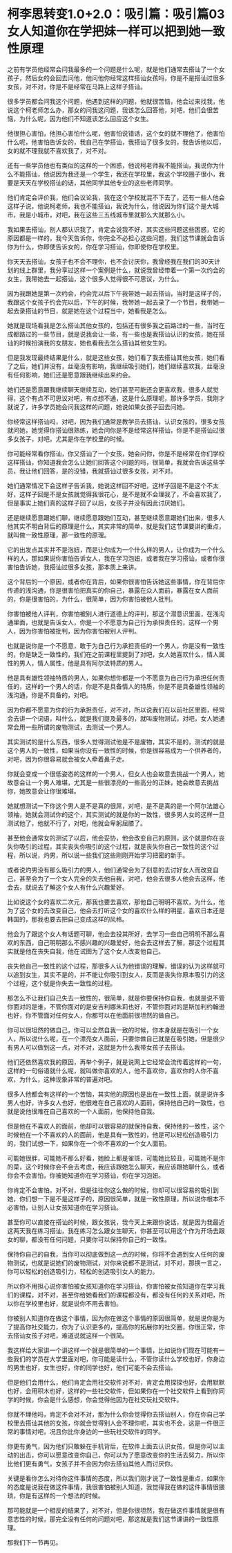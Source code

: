 # 柯李思转变1.0+2.0：吸引篇：吸引篇03女人知道你在学把妹一样可以把到她一致性原理

之前有学员他经常会问我最多的一个问题是什么呢，就是他们通常去搭讪了一个女孩子，然后女的会回去问他，他问他你经常这样搭讪女孩吗，你是不是搭讪过很多女孩，对不对，你是不是经常在马路上这样子搭讪。

很多学员都会问我这个问题，他遇到这样的问题，他就很苦恼，他会过来找我，他说这个柯老师怎么办，那女的问我这问题，我该怎么回答他，对吧，他们会很苦恼，为什么呢，因为他们不知道该怎么回应这个女生。

他很担心害怕，他担心害怕什么呢，他害怕说错话，这个女的就不理他了，他害怕什么呢，他害怕告诉女的，我自己在学搭讪，我搭讪了很多女的，我告诉他以后，女的就不理我就不喜欢我了，对不对。

还有一些学员他也有类似的这样的一个困惑，他说柯老师我不能搭讪，我说你为什么不能搭讪，他说因为我还是一个学生，我还在学校里，我这个学校圈子很小，我要是天天在学校搭讪的话，其他同学其他专业的这些老师同学。

他们肯定会评价我，他们会议论我，我在这个学校就混不下去了，还有一些人他会这样子说，他说柯老师，我也不能搭讪，我说为什么，他说因为你们这个是大城市，我是小城市，对吧，我在这些三五线城市里就那么大就那么小。

我如果去搭讪，别人都认识我了，肯定会说我不好，其实这些问题这些困惑，它的原因都是一样的，我今天告诉你，你完全不必担心这些问题，我们这节课就会告诉你为什么，你即使告诉女的，你在学习搭讪，你即使你在学校里。

你天天去搭讪，女孩子也不会不理你，也不会讨厌你，我曾经我在我们的30天计划的线上群里，我分享过这样一个案例是什么，就说我曾经带着一个第一次约会的女生，我带她去一起搭讪，这个很多人觉得很不可思议，为什么。

因为我跟她是第一次约会，约会完以后下午我带她一起去搭讪，当时是这样子的，我跟这个女孩子约会完以后，下午的时候，我带她一起去录了一个节目，我带她一起去录搭讪的节目，就是她在这个过程当中，她看我是怎么。

她就是现场看我是怎么搭讪其他女孩的，包括还有很多我之前路过的一些，当时在成都路过的一些节目，就是说我会让一些，有一些也是我搭讪认识的女孩，她在搭讪的时候扮演我的女朋友，她也看我去怎么搭讪其他女生的。

但是我发现最终结果是什么，就是这些女孩，她们看了我去搭讪其他女孩，她们看了之后，她们并没有，丝毫没有影响，我继续吸引她们，她们继续喜欢我，丝毫没有任何影响，她们还是愿意跟我继续出来约会。

她们还是愿意跟我继续聊天继续互动，她们甚至可能还会更喜欢我，很多人就觉得，这个有点不可思议对吧，有点想不通，这是什么原理呢，那许多学员，我刚才就说了，许多学员她会问我这样的问题，她说如果女孩子回去问她。

你经常这样搭讪吗，对吧，因为我们通常是教学员去搭讪，认识女孩的，很多女孩就问她，她觉得你搭讪很熟练，她会问你是不是经常这样搭讪，你是不是搭讪过很多女孩子，对吧，尤其是你在学校里的时候。

你可能经常看你搭讪，你又搭讪了一个女孩，她会问你，你是不是经常在你们学校这样搭讪，你知道我会怎么让她们回答这个问题的吗，很简单，我就会告诉这些学员，我让他们回答，是的没错，我就搭讪过很多女孩，对不对。

她们通常情况下会这样子告诉我，她说这样回不好吧，这样子回是不是这个不太好，这样子回是不是女孩就觉得我很花心，是不是就不会理我了，不会喜欢我了，但是事实上她们真的这样子回了以后，女孩子并没有因此讨厌她们。

还是继续愿意跟她们聊，继续愿意跟她们互动，甚至继续愿意跟她们出来，很多人他其实不明白背后的原理是什么，其实非常的简单，就是我们这节课要讲的重点，就叫做一致性原理，那一致性的原理。

它的出发点其实并不是泡妞，而是让你成为一个什么样的男人，让你成为一个什么样的人，那如果说你害怕告诉女人，我在学习泡妞，或者我在学习搭讪，或者你很害怕告诉她，我搭讪过很多女孩，那本质上来讲。

这个背后的一个原因，或者你在背后，如果你很害怕告诉她这些事情，你在背后你传递的浅沟通，你是很害怕把真实的你自己，暴露在众人面前，暴露在女人面前的，你是很害怕的，为什么，很简单，因为你害怕被他人批判。

你害怕被他人评判，你害怕被别人进行道德上的评判，那这个潜意识里面，在浅沟通里面，也就是告诉女人，你是一个不愿意为自己行为承担责任的，这样一个男人，因为你害怕被批判，因为你害怕被别人评判。

也就是说你是一个不愿意，敢于为自己行为承担责任的一个男人，你是没有一致性的，你是缺乏一致性的，我们在之前课程里提到了对吧，女人她喜欢什么，情人属性的男人，情人属性，他是具有阿尔法特质的男人。

他是具有雄性领袖特质的男人，如果你想你都是一个不愿意为自己行为承担任何责任的，这样的一个男人的话，你是不是具备情人的特质，你是不是具备雄性领袖的浅沟通，你是不具备的，对吧。

因为你都不愿意为你的行为承担责任，对不对，所以说我们在以前社区里面，经常会去讲一个词语，叫什么，就是我们提及最多的，就叫废物测试，对吧，女人她通常会用一些所谓的废物测试，去测试一个男人。

其实测试的是什么东西，很多人觉得测试他是不是废物，其实不是的，测试的就是这个男人的一致性，如果当你没有一致性的时候，你是很容易成为一个供养者的，对吧，因为你很容易就会被女人牵着鼻子走。

你就会变成一个很低姿态的这样的一个男人，但女人也会故意去挑战一个男人，她故意会让一个男人难堪，尤其是一些很漂亮的一些高分的正妹，她会故意去挑战你，她故意会让你很难堪。

她就想测试一下你这个男人是不是真的很屌，对吧，是不是真的是一个阿尔法雄心领袖，她就会测试你的这个，其实测试的就是你的一致性，很多男人女的这样一旦测试他了，他就不行了，对吧，他就会卑躬屈膝了。

甚至他会通常女的测试了以后，他会妥协，他会改变自己的原则，这个就是你在丧失你吸引的过程，其实丧失你吸引的这个过程，就是丧失你自己一致性的这个过程，所以说，灼男，所以说一些我们这些刚刚开始学习把密的新手。

或者说灼男没有那么吸引力的男人，他们通常会为了刻意的去讨好女人而改变自己，甚至会为了一个女人完全的失去他自我，对吧，他会去很多人他会去这样，他会去，就说去了解这个女人有什么兴趣爱好。

比如说这个女的喜欢二次元，那我也要去喜欢，那他自己明明不喜欢，为什么，他为了这个女的去改变自己，他会去打听这个女的喜欢什么样的明星，喜欢日本还是韩国的，那我也要去把自己变成这样的风格。

他会为了跟这个女人有话题可聊，他会去投其所好，去学习一些自己明明不那么喜欢的东西，自己明明那么不感兴趣的兴趣爱好，他会去这样去了解，那这个过程其实就是他在丧失自我，他在试图为了这个女人改变他自己。

丧失他自己一致性的这个过程，那很多人认为他错误的理解，错误的认为这样就可以追到女生，其实不是的，并不能让你吸引到女人，反而是丧失你原本吸引力的这个过程，这个就是你失去一致性的过程。

那怎么不让我们自己失去一致性的，很简单，就是你要保持你自我，也就是说不管你面对的是谁，不管你面对的是安吉利娜朱莉也好，不管你面对的是斯加利约翰逊也好，你不管面对任何女人，你都可以在他面前很坦然的做自己。

你可以很坦然的做自己，你可以全然自我一致的时候，你本身就是在吸引一个女人，所以说什么呢，在一个漂亮女人面前，只要你做自己就是在吸引她，但是很少有男人可以做到这一点，对不对，这就是为什么我带女孩子去搭讪。

他们还依然喜欢我的原因，再举个例子，就是说网上它经常会流传着这样的一句，这样的一句俗语就什么呢，就叫做你喜欢的人，他不喜欢你，喜欢你的人你不喜欢，为什么，这种现象非常的普遍对吧。

很多人他都会有这样的一个苦恼，其实他的原因也是出在一致性上面，就是说许多男人也好，许多女人也好，他很难在自己喜欢的人面前，保持他自己的一致性，也就是说他很难在自己喜欢的一个人面前，他保持他自我。

但是他在不喜欢人的面前，他却可以很容易的就保持自我，保持他的一致性，这个时候他在一个不喜欢的人的面前，他是具有一致性的，他是可以轻松创造吸引力的，我们试想一下，如果你在一个你不喜欢的一个女人面前。

可能她很胖，可能她不那么好看，她脸上都是雀斑，可能她比较丑，可能她不是你的菜，这个时候你会不会去考虑，我应该跟她怎么聊天，我应该跟她聊什么，或者你会不会害怕，你被她知道你在学习搭讪，你在学习泡妞。

你肯定不会害怕，对不对，但是往往你这么做的时候，你却可以很容易的吸引到她，你们想一下是不是这样子的，原因很简单，就是一致性原理，所以说你根本不必害怕，让别人让女孩知道你在学习搭讪。

甚至你可以直接在搭讪的时候，跟女孩说，我今天上来跟你说话，就是因为我最近这两天我在练习搭讪，我在练习怎么跟女生聊天，你甚至可以用这个作为开场去跟女的聊，都没有任何问题，只要你可以保持你自己的一致性。

保持你自己的自我，当你可以彻底做到这一点的时候，你将不会遇到女人任何的废物测试，也就是说她们的废物测试，对你来说都不是测试，对不对，那换一言之，你可以轻松的创造吸引力，轻松的创造吸引女人的能力。

所以你不用担心说你害怕被女孩知道你在学习搭讪，你害怕被女孩知道你在学习我们的课程，对不对，甚至你给她看我们的课程都没有，都没有任何的关系对吧，所以你在学校里也好，就是说你不用去害怕。

你被别人知道你在做这个事情，因为你在做这个事情的原因很简单，就是说你是为了提高你社交能力，你为了认识更多的，提高你的拓展你的社交圈，你很正常，你去搭讪女孩子对吧，难道说就这样一个很简。

我这样给大家讲一个讲这样一个就是很简单的一个事情，比如说你们现在可能有一些我们的学员在大学里面对吧，你可能是读什么，不管你读什么学校也好，你身边的男生也好，女生也好，你的同学也好，他们可能不会去搭讪。

但是他们会用什么，他们肯定会用社交软件对不对，肯定会用探探也好，会用默默也好，会用积木也好，这样的一些社交软件，但如果你在一个社交软件上看到你同学的时候，你会是什么感想，你会觉得他因为在社交玩社交软件。

你就不理他吗，肯定不会对不对，那为什么你会觉得你去搭讪别人，你在你自己学校里去搭讪其他的女孩，你就会觉得别人会不理你呢，其实也不会，这是一件很正常的事情对吧，况且你比你身边的一些玩社交软件的同学。

你更有勇气，因为他们只敢躲在手机背后，在软件上面去认识女孩，但是你可以主动的出击，你可以愿意改变你自己，你可以为了愿意改变你的生活去努力，所以你比他们更有勇气，女孩子并不会因为你去搭讪其他人而讨厌你。

关键是看你怎么对待你这件事情的态度，所以我们刚才说了一致性是重点，如果你的态度是说我在做这件事情，我很害怕被别人知道，我觉得我在做的这件事情很猥琐，你是有这样的一个想法的时候。

那可能就是一个相反的结果了，对不对，但是你很坦然，我在做这件事情就是很有意志性的时候，那完全没有任何的问题对吧，那这就是我们这节课讲的一致性原理。

那我们下一节再见。